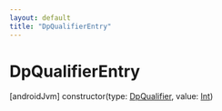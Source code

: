 ```yaml
---
layout: default
title: "DpQualifierEntry"
---
```


# DpQualifierEntry

[androidJvm]
constructor(type: [DpQualifier](../-dp-qualifier/index.md), value: [Int](https://kotlinlang.org/api/core/kotlin-stdlib/kotlin/-int/index.html))